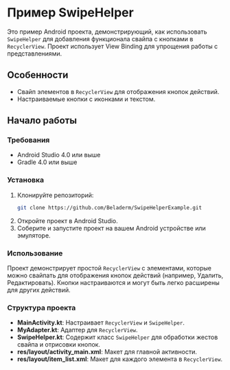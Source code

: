 # Пример SwipeHelper

Это пример Android проекта, демонстрирующий, как использовать `SwipeHelper` для добавления функционала свайпа с кнопками в `RecyclerView`. Проект использует View Binding для упрощения работы с представлениями.

## Особенности

- Свайп элементов в `RecyclerView` для отображения кнопок действий.
- Настраиваемые кнопки с иконками и текстом.

## Начало работы

### Требования

- Android Studio 4.0 или выше
- Gradle 4.0 или выше

### Установка

1. Клонируйте репозиторий:
    ```bash
    git clone https://github.com/Beladerm/SwipeHelperExample.git
    ```
2. Откройте проект в Android Studio.
3. Соберите и запустите проект на вашем Android устройстве или эмуляторе.

### Использование

Проект демонстрирует простой `RecyclerView` с элементами, которые можно свайпать для отображения кнопок действий (например, Удалить, Редактировать). Кнопки настраиваются и могут быть легко расширены для других действий.

### Структура проекта

- **MainActivity.kt**: Настраивает `RecyclerView` и `SwipeHelper`.
- **MyAdapter.kt**: Адаптер для `RecyclerView`.
- **SwipeHelper.kt**: Содержит класс `SwipeHelper` для обработки жестов свайпа и отрисовки кнопок.
- **res/layout/activity_main.xml**: Макет для главной активности.
- **res/layout/item_list.xml**: Макет для каждого элемента в `RecyclerView`.

